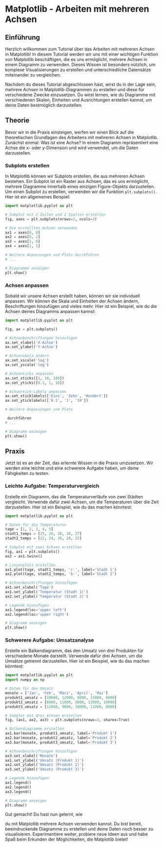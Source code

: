 # Matplotlib - Arbeiten mit mehreren Achsen

## Einführung

Herzlich willkommen zum Tutorial über das Arbeiten mit mehreren Achsen in Matplotlib! In diesem Tutorial werden wir uns mit einer wichtigen Funktion von Matplotlib beschäftigen, die es uns ermöglicht, mehrere Achsen in einem Diagramm zu verwenden. Dieses Wissen ist besonders nützlich, um komplexe Visualisierungen zu erstellen und unterschiedliche Datensätze miteinander zu vergleichen.

Nachdem du dieses Tutorial abgeschlossen hast, wirst du in der Lage sein, mehrere Achsen in Matplotlib-Diagrammen zu erstellen und diese für verschiedene Zwecke einzusetzen. Du wirst lernen, wie du Diagramme mit verschiedenen Skalen, Einheiten und Ausrichtungen erstellen kannst, um deine Daten bestmöglich darzustellen.

## Theorie

Bevor wir in die Praxis einsteigen, werfen wir einen Blick auf die theoretischen Grundlagen des Arbeitens mit mehreren Achsen in Matplotlib. Zunächst einmal: Was ist eine Achse? In einem Diagramm repräsentiert eine Achse die x- oder y-Dimension und wird verwendet, um die Daten darzustellen.

### Subplots erstellen

In Matplotlib können wir Subplots erstellen, die aus mehreren Achsen bestehen. Ein Subplot ist ein Raster aus Achsen, das es uns ermöglicht, mehrere Diagramme innerhalb eines einzigen Figure-Objekts darzustellen. Um einen Subplot zu erstellen, verwenden wir die Funktion `plt.subplots()`. Hier ist ein allgemeines Beispiel:

```python
import matplotlib.pyplot as plt

# Subplot mit 2 Zeilen und 2 Spalten erstellen
fig, axes = plt.subplots(nrows=2, ncols=2)

# Die erstellten Achsen verwenden
ax1 = axes[0, 0]
ax2 = axes[0, 1]
ax3 = axes[1, 0]
ax4 = axes[1, 1]

# Weitere Anpassungen und Plots durchführen
# ...

# Diagramme anzeigen
plt.show()
```

### Achsen anpassen

Sobald wir unsere Achsen erstellt haben, können wir sie individuell anpassen. Wir können die Skala und Einheiten der Achsen ändern, Beschriftungen hinzufügen und vieles mehr. Hier ist ein Beispiel, wie du die Achsen deines Diagramms anpassen kannst:

```python
import matplotlib.pyplot as plt

fig, ax = plt.subplots()

# Achsenbeschriftungen hinzufügen
ax.set_xlabel('X-Achse')
ax.set_ylabel('Y-Achse')

# Achsenskala ändern
ax.set_xscale('log')
ax.set_yscale('log')

# Achsenticks anpassen
ax.set_xticks([1, 10, 100])
ax.set_yticks([0.1, 1, 10])

# Achsentick-Labels anpassen
ax.set_xticklabels(['Eins', 'Zehn', 'Hundert'])
ax.set_yticklabels(['0.1', '1', '10'])

# Weitere Anpassungen und Plots

 durchführen
# ...

# Diagramm anzeigen
plt.show()
```

## Praxis

Jetzt ist es an der Zeit, das erlernte Wissen in die Praxis umzusetzen. Wir werden eine leichte und eine schwerere Aufgabe haben, um deine Fähigkeiten zu testen.

### Leichte Aufgabe: Temperaturvergleich

Erstelle ein Diagramm, das die Temperaturverläufe von zwei Städten vergleicht. Verwende dafür zwei Achsen, um die Temperaturen über die Zeit darzustellen. Hier ist ein Beispiel, wie du das machen könntest:

```python
import matplotlib.pyplot as plt

# Daten für die Temperaturen
tage = [1, 2, 3, 4, 5]
stadt1_temps = [25, 26, 28, 30, 27]
stadt2_temps = [22, 24, 26, 28, 25]

# Subplot mit zwei Achsen erstellen
fig, ax1 = plt.subplots()
ax2 = ax1.twinx()

# Linienplots erstellen
ax1.plot(tage, stadt1_temps, 'r-', label='Stadt 1')
ax2.plot(tage, stadt2_temps, 'b-', label='Stadt 2')

# Achsenbeschriftungen hinzufügen
ax1.set_xlabel('Tage')
ax1.set_ylabel('Temperatur (Stadt 1)')
ax2.set_ylabel('Temperatur (Stadt 2)')

# Legende hinzufügen
ax1.legend(loc='upper left')
ax2.legend(loc='upper right')

# Diagramm anzeigen
plt.show()
```

### Schwerere Aufgabe: Umsatzanalyse

Erstelle ein Balkendiagramm, das den Umsatz von drei Produkten für verschiedene Monate darstellt. Verwende dafür drei Achsen, um die Umsätze getrennt darzustellen. Hier ist ein Beispiel, wie du das machen könntest:

```python
import matplotlib.pyplot as plt
import numpy as np

# Daten für den Umsatz
monate = ['Jan', 'Feb', 'März', 'April', 'Mai']
produkt1_umsatz = [10000, 12000, 8000, 15000, 9000]
produkt2_umsatz = [8000, 11000, 9000, 12000, 10000]
produkt3_umsatz = [12000, 9000, 10000, 11000, 8000]

# Subplot mit drei Achsen erstellen
fig, (ax1, ax2, ax3) = plt.subplots(nrows=3, sharex=True)

# Balkendiagramme erstellen
ax1.bar(monate, produkt1_umsatz, label='Produkt 1')
ax2.bar(monate, produkt2_umsatz, label='Produkt 2')
ax3.bar(monate, produkt3_umsatz, label='Produkt 3')

# Achsenbeschriftungen hinzufügen
ax3.set_xlabel('Monate')
ax1.set_ylabel('Umsatz (Produkt 1)')
ax2.set_ylabel('Umsatz (Produkt 2)')
ax3.set_ylabel('Umsatz (Produkt 3)')

# Legende hinzufügen
ax1.legend()
ax2.legend()
ax3.legend()

# Diagramm anzeigen
plt.show()
```

Gut gemacht! Du hast nun gelernt, wie

 du mit Matplotlib mehrere Achsen verwenden kannst. Du bist bereit, beeindruckende Diagramme zu erstellen und deine Daten noch besser zu visualisieren. Experimentiere weiter, probiere neue Ideen aus und habe Spaß beim Erkunden der Möglichkeiten, die Matplotlib bietet!